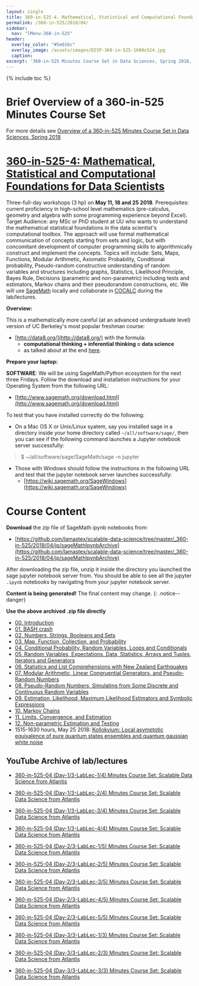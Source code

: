 ```yaml
---
layout: single
title: 360-in-525-4. Mathematical, Statistical and Computational Foundations for Data Scientists
permalink: /360-in-525/2018/04/
sidebar:
  nav: "lMenu-360-in-525"
header:
  overlay_color: "#5e616c"
  overlay_image: /assets/images/DISP-360-in-525-1600x524.jpg
  caption: 
excerpt: '360-in-525 Minutes Course Set in Data Sciences, Spring 2018, Uppsala -- Learn data sciences from domain experts and its mathematical foundations while getting your hands dirty with real data.<br /><br /><br />{::nomarkdown}<iframe style="display: inline-block;" src="https://ghbtns.com/github-btn.html?user=lamastex&repo=scalable-data-science&type=star&count=true&size=large" frameborder="0" scrolling="0" width="160px" height="30px"></iframe> <iframe style="display: inline-block;" src="https://ghbtns.com/github-btn.html?user=lamastex&repo=scalable-data-science&type=fork&count=true&size=large" frameborder="0" scrolling="0" width="158px" height="30px"></iframe>{:/nomarkdown}'
---
```

{% include toc %}

# Brief Overview of a 360-in-525 Minutes Course Set
 
For more details see [Overview of a 360-in-525 Minutes Course Set in Data Sciences, Spring 2018](https://lamastex.github.io/scalable-data-science/360-in-525/2018/) 



<html>
  <head>
    <script type="text/javascript" src="https://www.gstatic.com/charts/loader.js"></script>
    <script type="text/javascript">
      google.charts.load('current', {packages:["orgchart"]});
      google.charts.setOnLoadCallback(drawChart);

      function drawChart() {
        var data = new google.visualization.DataTable();
        data.addColumn('string', 'CourseName');
        data.addColumn('string', 'Prereq');
        data.addColumn('string', 'CourseTip');

        // For each orgchart box, provide the name, coursename, coursedate and coursetip to show.
        data.addRows([
          [{v:'360-in-525-1', f:'360-in-525-1: Intro to Apache Spark for Data Scientists (1 hp)<div style="color:red; font-style:italic">On April 20 2018</div>'},
           '', 'This is a one-full-day workshop (1 hp) on April 20 2018 on Apache Spark, one of the most widely used open-source and commercially friendly software for analysing big data in industry and academia.'],
          [{v:'360-in-525-2', f:'360-in-525-2: Social Media and Big Data (2 hp) <div style="color:red; font-style:italic">On April 26 and 27 2018</div>'},
           '360-in-525-1', 'This is a two-full-days workshop (2 hp) on April 26-27 2018. Prerequisites: 360-in-525-1 or ‘Introduction to data Science (the Fall 2017 course)’. The first day will be an introduction to the domain by Professor Simon Lindgren, a digital sociologist from Umea and the second day will build towards making one’s own twitter experimental designs in real-time. We will formalise notions like the Where Am I? Operator in a given population ideological tree or forest of retweet networks and try digesting gdelt global news streams with embeddings and models, if time permits.'],
          [{v:'360-in-525-3', f:'360-in-525-3: Geospatial Analytics and Big Data (2 hp) <div style="color:red; font-style:italic">On May 3 and 4 2018</div>'},
           '360-in-525-1', 'This is a two-full-days workshop (2 hp) on May 3-4 2018. Prerequisites: 360-in-525-1 or ‘Introduction to data Science’. The first day will be done by domain experts from Uppsala University’s Department of Social and Economic Geography in order to introduce the basic problems and datasets of the field with hands-on lab tutorials in non-distributed geospatial analytics. The second day will be on distributed geospatial analytics over real datasets that can be scaled to petabytes (syllabus is jointly designed with experts in London’s big data industry).'],
          [{v: '360-in-525-5', f:'360-in-525-5: Population Genetics and Big Data (1 hp) <div style="color:red; font-style:italic">On May 31 2018</div>'}, 
           '360-in-525-4', 'One-full-day workshops (1 hp) on **May 31 2018**. The first half will be on the basic theories in current population genetics and genomics. The second half will use ADAM and possibly Hail over Apache Spark. Prerequisites are 360-in-525-4 or equivalent and 360-in-525-1 or ‘Introduction to data Science’. It is possible to get 2hp by doing a supervised project.'],
          [{v:'360-in-525-4', f:'360-in-525-4: Mathematical, Statistical and Computational Foundations for Data Scientists (3 hp) <div style="color:red; font-style:italic">On May 11, 18 and 25 2018</div>'}, 
           '', 'Three-full-day workshops (3 hp) on May 11, 18 and 25 2018. Prerequisites: current proficiency in high-school level mathematics (pre-calculus, geometry and algebra with some programming experience beyond Excel). Target Audience: any MSc or PhD student at UU who wants to understand the mathematical statistical foundations in the data scientist’s computational toolbox. The approach will use formal mathematical communication of concepts starting from sets and logic, but with concomitant development of computer programming skills to algorithmically construct and implement the concepts. Topics will include: Sets, Maps, Functions, Modular Arithmetic, Axiomatic Probability, Conditional probability, Pseudo-random constructive understanding of random variables and structures including graphs, Statistics, Likelihood Principle, Bayes Rule, Decisions (parametric and non-parametric) including tests and estimators, Markov chains and their pseudorandom constructions, etc. We will use SageMath locally and collaborate in COCALC during the lab/lectures.'],
[{v: '360-in-525-0', f: '360-in-525-0: Mathematical Statistical Learning Theory Series; An L1 View (1 hp) <div style="color:red; font-style:italic">On June 1 2018</div>'},
         '','This course will introduce a PhD student in mathematics or mathematical statistics to one of the fundamental problems at the very core of various probabilistic theories of decision-making. We will mainly focus on the relation between the combinatorial geometric complexity of the (sigma) algebras of a simple measurable space and the rates of convergence of empirical measures over them in one of the simplest posable decision problems – nonparametric density estimation of an unknown density f in L1 based on finitely many observations drawn independently from it, but without making any mathematical compromise whatsoever, and thereby giving the so-called universal performance guarantee. This course was given in another form at CMAP, Ecole Polytechnique, Palaiseau, France for PhD students in mathematics there. Students in Geometry and Combinatorial probability as well as analysis may find this course insightful for their own research, as one of the basic theorems involves the combined use of several unique inequalities in a specific partial order of implications. The emphasis will involve constructive mathematics and perhaps delve into tree arithmetics towards such decision with universal performance guarantees along with their combinatorial, algebraic and analytic properties if time permits. Unfortunately such guarantees are not available for big data sets and may be necessary for being able to impose legal requirements and standards on automated decision-making systems.']
        ]);

        // Create the chart.
        var chart = new google.visualization.OrgChart(document.getElementById('chart_div'));
        // Draw the chart, setting the allowHtml option to true for the tooltips.
        chart.draw(data, {allowHtml:true});
      }
   </script>
    </head>
  <body>
    <div id="chart_div"></div>
  </body>
</html>


# [360-in-525-4: Mathematical, Statistical and Computational Foundations for Data Scientists](https://lamastex.github.io/scalable-data-science/360-in-525/2018/04/)
 
Three-full-day workshops (3 hp) on **May 11, 18 and 25 2018**. Prerequisites: current proficiency in high-school level mathematics (pre-calculus, geometry and algebra with some programming experience beyond Excel). Target Audience: any MSc or PhD student at UU who wants to understand the mathematical statistical foundations in the data scientist's computational toolbox. The approach will use formal mathematical communication of concepts starting from sets and logic, but with concomitant development of computer programming skills to algorithmically construct and implement the concepts. Topics will include: Sets, Maps, Functions, Modular Arithmetic, Axiomatic Probability, Conditional probability, Pseudo-random constructive understanding of random variables and structures including graphs, Statistics, Likelihood Principle, Bayes Rule, Decisions (parametric and non-parametric) including tests and estimators, Markov chains and their pseudorandom constructions, etc. We will use [SageMath](http://www.sagemath.org/) locally and collaborate in [COCALC](https://cocalc.com/) during the lab/lectures.

**Overview:**

This is a mathematically more careful (at an advanced undergraduate level) version of UC Berkeley's most popular freshman course:
 - [http://data8.org/](http://data8.org/) with the formula:
   - **computational thinking + inferential thinking  = data science** 
   - as talked about at the end [here](https://www.youtube.com/watch?v=ggq7HiDO0OU).


**Prepare your laptop:** 

**SOFTWARE**: We will be using SageMath/Python ecosystem for the next three Fridays. 
Follow the download and installation instructions for your Operating System from the following URL:

- [http://www.sagemath.org/download.html](http://www.sagemath.org/download.html)

To test that you have installed correctly do the following:

- On a Mac OS X or Unix/Linux syatem, say you installed sage in a directory inside your home directory called `~/all/software/sage/`, then you can see if the following command launches a Jupyter notebook server successfully:

> $ ~/all/software/sage/SageMath/sage -n jupyter


- Those with Windows should follow the instructions in the following URL and test that the jupyter notebook server launches successfully:
  - [https://wiki.sagemath.org/SageWindows](https://wiki.sagemath.org/SageWindows)

# Course Content


**Download** the zip file of SageMath ipynb notebooks from:

 - [https://github.com/lamastex/scalable-data-science/tree/master/_360-in-525/2018/04/jp/sageMathIpynbArchive](https://github.com/lamastex/scalable-data-science/tree/master/_360-in-525/2018/04/jp/sageMathIpynbArchive)

After downloading the zip file, unzip it inside the directory you launched the sage jupyter notebook server from. You should be able to see all the jupyter `.ipynb` notebooks by navigating from your jupyter notebook server. 

**Content is being generated!** The final content may change. 
{: .notice--danger}

**Use the above archived .zip file directly**

- [00. Introduction](jp/360-in-525-04_00/)
- [01. BASH crash](jp/360-in-525-04_01/)
- [02. Numbers, Strings, Booleans and Sets](jp/360-in-525-04_02/)
- [03. Map, Function, Collection, and Probability](jp/360-in-525-04_03/)
- [04. Conditional Probability, Random Variables, Loops and Conditionals](jp/360-in-525-04_04/)
- [05. Random Variables, Expectations, Data, Statistics, Arrays and Tuples, Iterators and Generators](jp/360-in-525-04_05/)
- [06. Statistics and List Comprehensions with New Zealand Earthquakes](jp/360-in-525-04_06/)
- [07. Modular Arithmetic, Linear Congruential Generators, and Pseudo-Random Numbers](jp/360-in-525-04_07/)
- [08. Pseudo-Random Numbers, Simulating from Some Discrete and Continuous Random Variables](jp/360-in-525-04_08/)
- [09. Estimation, Likelihood, Maximum Likelihood Estimators and Symbolic Expressions](jp/360-in-525-04_09/)
- [10. Markov Chains](jp/360-in-525-04_10/)
- [11. Limits, Convergence, and Estimation](jp/360-in-525-04_11/)
- [12. Non-parametric Estimation and Testing](jp/360-in-525-04_12/)
- 1515-1630 hours, May 25 2018: [Kollokvium: Local asymptotic equivalence of pure quantum states ensembles and quantum gaussian white noise](http://math.uu.se/kalendarium/evenemang/?eventId=35784)

## YouTube Archive of lab/lectures

- [360-in-525-04 (Day-1/3-LabLec-1/4) Minutes Course Set: Scalable Data Science from Atlantis](https://youtu.be/LBEqRfPkjzk)

- [360-in-525-04 (Day-1/3-LabLec-2/4) Minutes Course Set: Scalable Data Science from Atlantis](https://youtu.be/fAK7kxLnlxQ)

- [360-in-525-04 (Day-1/3-LabLec-3/4) Minutes Course Set: Scalable Data Science from Atlantis](https://youtu.be/mrr2ETsEN5E)

- [360-in-525-04 (Day-1/3-LabLec-4/4) Minutes Course Set: Scalable Data Science from Atlantis](https://youtu.be/TSgU1leV1kI)

- [360-in-525-04 (Day-2/3-LabLec-1/5) Minutes Course Set: Scalable Data Science from Atlantis](https://youtu.be/zSffA9Dm4cY)

- [360-in-525-04 (Day-2/3-LabLec-2/5) Minutes Course Set: Scalable Data Science from Atlantis](https://youtu.be/UuXIWcH0NxQ)

- [360-in-525-04 (Day-2/3-LabLec-3/5) Minutes Course Set: Scalable Data Science from Atlantis](https://youtu.be/6W4dJQS5QM8)

- [360-in-525-04 (Day-2/3-LabLec-4/5) Minutes Course Set: Scalable Data Science from Atlantis](https://youtu.be/jVEydeLE600)

- [360-in-525-04 (Day-2/3-LabLec-5/5) Minutes Course Set: Scalable Data Science from Atlantis](https://youtu.be/-yb4H0rTm_Y)

- [360-in-525-04 (Day-3/3-LabLec-1/3) Minutes Course Set: Scalable Data Science from Atlantis](https://youtu.be/f-xUxvoL6GM)

- [360-in-525-04 (Day-3/3-LabLec-2/3) Minutes Course Set: Scalable Data Science from Atlantis](https://youtu.be/qXkJTs_bl1Q)

- [360-in-525-04 (Day-3/3-LabLec-3/3) Minutes Course Set: Scalable Data Science from Atlantis](https://youtu.be/34A9-SQLfwA)
